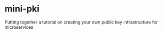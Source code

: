 # mini-pki
Putting together a tutorial on creating your own public key infrastructure for microservices
